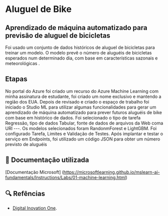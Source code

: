 # Aluguel de Bike
## Aprendizado de máquina automatizado para previsão de aluguel de bicicletas

Foi usado um conjunto de dados históricos de aluguel de bicicletas para treinar um modelo. O modelo prevê o número de aluguéis de bicicletas esperados num determinado dia, com base em características sazonais e meteorológicas .

## Etapas

No portal do Azure foi criado um recurso do Azure Machine Learning com minha assinatura de estudante, foi criado um nome exclusivo e mantendo a região dos EUA. Depois de revisado e criado o espaço de trabalho foi iniciado o Studio ML para utilizar algumas funcionalidades para gerar um aprendizado de máquina automatizado para prever futuros aluguéis de bike com base em histórico de dados.
Foi selecionado o tipo de tarefa Regressão, tipo de dados Tabular, fonte de dados de arquivos da Web coma URl ---. Os modelos selecionados foram RandonmForest e LightGBM. Foi configurado Tarefa, Limites e Validação de Testes.
Após implantar e testar o serviço em Endpoints, foi utilizado um código JSON para obter um número previsto de aluguéis


## 📄 Documentação utilizada
[Documentação Microsoft] (https://microsoftlearning.github.io/mslearn-ai-fundamentals/Instructions/Labs/01-machine-learning.html)

## 🔍 Refências 
- [Digital Inovation One](https://web.dio.me/).
